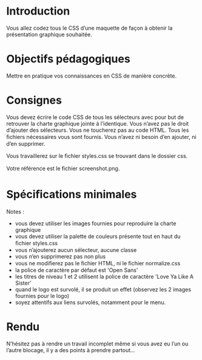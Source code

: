 # Introduction 

Vous allez codez tous le CSS d’une maquette de façon à obtenir la présentation graphique souhaitée.

# Objectifs pédagogiques
Mettre en pratique vos connaissances en CSS de manière concrète.

# Consignes 

Vous devez écrire le code CSS de tous les sélecteurs avec pour but de retrouver la charte graphique jointe à l’identique. Vous n’avez pas le droit d’ajouter des sélecteurs. Vous ne toucherez pas au code HTML. Tous les ﬁchiers nécessaires vous sont fournis. 
Vous n’avez ni besoin d’en ajouter, ni d’en supprimer. 

Vous travaillerez sur le ﬁchier styles.css se trouvant dans le dossier css. 

Votre référence est le ﬁchier screenshot.png.

# Spéciﬁcations minimales 

Notes : 

* vous devez utiliser les images fournies pour reproduire la charte graphique
* vous devez utiliser la palette de couleurs présente tout en haut du ﬁchier styles.css
* vous n’ajouterez aucun sélecteur, aucune classe
* vous n’en supprimerez pas non plus
* vous ne modiﬁerez pas le ﬁchier HTML, ni le ﬁchier normalize.css
* la police de caractère par défaut est 'Open Sans'
* les titres de niveau 1 et 2 utilisent la police de caractère 'Love Ya Like A Sister’
* quand le logo est survolé, il se produit un effet (observez les 2 images fournies pour le logo)
* soyez attentifs aux liens survolés, notamment pour le menu.

# Rendu 

N’hésitez pas à rendre un travail incomplet même si vous avez eu l’un ou l’autre blocage, il y a des points à prendre partout…